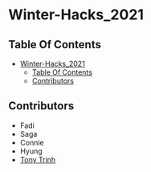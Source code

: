 # Winter-Hacks_2021
## Table Of Contents
- [Winter-Hacks_2021](#winter-hacks_2021)
  - [Table Of Contents](#table-of-contents)
  - [Contributors](#contributors)


## Contributors
- Fadi
- Saga
- Connie
- Hyung
- [Tony Trinh](https://github.com/tonytrinh19)
